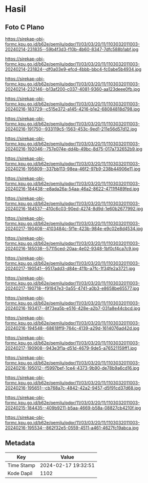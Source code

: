 # Hasil

## Foto C Plano

https://sirekap-obj-formc.kpu.go.id/b62e/pemilu/pdpr/11/03/03/20/11/1103032011003-20240214-231835--59b4f3d3-f10b-4b60-8347-7dfc588b1abf.jpg

https://sirekap-obj-formc.kpu.go.id/b62e/pemilu/pdpr/11/03/03/20/11/1103032011003-20240214-231824--df0a03e9-efcd-4bbb-bbc4-fc0abe5b4934.jpg

https://sirekap-obj-formc.kpu.go.id/b62e/pemilu/pdpr/11/03/03/20/11/1103032011003-20240214-232146--b13af200-c037-4081-9360-aa123deee0fb.jpg

https://sirekap-obj-formc.kpu.go.id/b62e/pemilu/pdpr/11/03/03/20/11/1103032011003-20240216-183729--c515e372-a145-4216-b1e2-68084818d798.jpg

https://sirekap-obj-formc.kpu.go.id/b62e/pemilu/pdpr/11/03/03/20/11/1103032011003-20240216-191750--933119c5-1563-453c-9ed1-211e56d57d12.jpg

https://sirekap-obj-formc.kpu.go.id/b62e/pemilu/pdpr/11/03/03/20/11/1103032011003-20240216-192046--757e074e-dd4b-49bc-8d75-017a732652b9.jpg

https://sirekap-obj-formc.kpu.go.id/b62e/pemilu/pdpr/11/03/03/20/11/1103032011003-20240216-195809--337bb113-98ea-46f2-97b9-238b44906e11.jpg

https://sirekap-obj-formc.kpu.go.id/b62e/pemilu/pdpr/11/03/03/20/11/1103032011003-20240216-184438--e8ada26a-54aa-46a2-8622-4711ff489fed.jpg

https://sirekap-obj-formc.kpu.go.id/b62e/pemilu/pdpr/11/03/03/20/11/1103032011003-20240216-184537--410c6c03-90ed-4274-8d9d-1e60b2677992.jpg

https://sirekap-obj-formc.kpu.go.id/b62e/pemilu/pdpr/11/03/03/20/11/1103032011003-20240217-190408--4103484c-5f1e-423b-984e-e9c02e8d4534.jpg

https://sirekap-obj-formc.kpu.go.id/b62e/pemilu/pdpr/11/03/03/20/11/1103032011003-20240216-185038--57115ced-20aa-4e02-9348-1bf0cf4ca7c9.jpg

https://sirekap-obj-formc.kpu.go.id/b62e/pemilu/pdpr/11/03/03/20/11/1103032011003-20240217-190541--9517add3-d84e-411b-a7fc-1f34fe2a3721.jpg

https://sirekap-obj-formc.kpu.go.id/b62e/pemilu/pdpr/11/03/03/20/11/1103032011003-20240217-190718--f91947e3-0a55-4741-a0b3-e8658be65577.jpg

https://sirekap-obj-formc.kpu.go.id/b62e/pemilu/pdpr/11/03/03/20/11/1103032011003-20240216-193417--8f73ea5b-e516-428e-a2b7-031a8e44cbcd.jpg

https://sirekap-obj-formc.kpu.go.id/b62e/pemilu/pdpr/11/03/03/20/11/1103032011003-20240216-194548--68618ff9-764c-4139-a29d-1614076ad42d.jpg

https://sirekap-obj-formc.kpu.go.id/b62e/pemilu/pdpr/11/03/03/20/11/1103032011003-20240217-190908--943e3f1a-d51d-4679-9de5-a76521159ff1.jpg

https://sirekap-obj-formc.kpu.go.id/b62e/pemilu/pdpr/11/03/03/20/11/1103032011003-20240216-195012--f5997bef-1ce4-4373-9b90-de78b9a6cd16.jpg

https://sirekap-obj-formc.kpu.go.id/b62e/pemilu/pdpr/11/03/03/20/11/1103032011003-20240216-195651--cb768a7c-4842-42a2-9457-d5f91cd37d68.jpg

https://sirekap-obj-formc.kpu.go.id/b62e/pemilu/pdpr/11/03/03/20/11/1103032011003-20240215-184435--409b9211-b5aa-4669-b58a-08827cb4210f.jpg

https://sirekap-obj-formc.kpu.go.id/b62e/pemilu/pdpr/11/03/03/20/11/1103032011003-20240216-195534--862f32e5-0559-4511-a461-4627fc19abca.jpg


## Metadata

| Key        | Value               |
| ---------- | ------------------- |
| Time Stamp | 2024-02-17 19:32:51 |
| Kode Dapil | 1102                |



